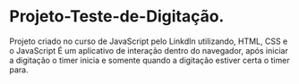 # Projeto-Teste-de-Digitação.

Projeto criado no curso de JavaScript pelo LinkdIn utilizando, HTML, CSS e o JavaScript
É um aplicativo de interação dentro do navegador, após iniciar a digitação o timer inicia e somente quando a digitação estiver certa o timer para.  
